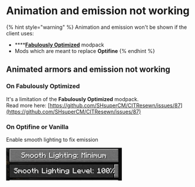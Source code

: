 # Animation and emission not working

{% hint style="warning" %}
Animation and emission won't be shown if the client uses:

* ****[**Fabulously Optimized**](https://www.curseforge.com/minecraft/modpacks/fabulously-optimized) modpack
* Mods which are meant to replace **Optifine**
{% endhint %}

## Animated armors and emission not working

### On Fabulously Optimized

It's a limitation of the **Fabulously Optimized** modpack.\
Read more here: [https://github.com/SHsuperCM/CITResewn/issues/87](https://github.com/SHsuperCM/CITResewn/issues/87)

### On Optifine or Vanilla

Enable smooth lighting to fix emission

![](<../../.gitbook/assets/image (48) (1).png>)
